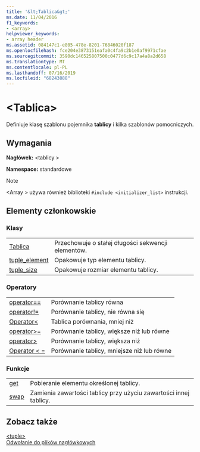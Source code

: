```yaml
---
title: '&lt;Tablica&gt;'
ms.date: 11/04/2016
f1_keywords:
- <array>
helpviewer_keywords:
- array header
ms.assetid: 084147c1-e805-478e-8201-76846020f187
ms.openlocfilehash: fce204e3873151eafa0c4fa9c2b1e0af9971cfae
ms.sourcegitcommit: 3590dc146525807500c0477d6c9c17a4a8a2d658
ms.translationtype: MT
ms.contentlocale: pl-PL
ms.lasthandoff: 07/16/2019
ms.locfileid: "68243888"
---
```

# <a name="ltarraygt"></a>&lt;Tablica&gt;

Definiuje klasę szablonu pojemnika **tablicy** i kilka szablonów pomocniczych.

## <a name="requirements"></a>Wymagania

**Nagłówek:** \<tablicy >

**Namespace:** standardowe

> [!NOTE]
> \<Array > używa również biblioteki `#include <initializer_list>` instrukcji.

## <a name="members"></a>Elementy członkowskie

### <a name="classes"></a>Klasy

|||
|-|-|
|[Tablica](../standard-library/array-class-stl.md)|Przechowuje o stałej długości sekwencji elementów.|
|[tuple_element](../standard-library/tuple-element-class-tuple.md)|Opakowuje typ elementu tablicy.|
|[tuple_size](../standard-library/tuple-size-class-tuple.md)|Opakowuje rozmiar elementu tablicy.|

### <a name="operators"></a>Operatory

|||
|-|-|
|[operator==](../standard-library/array-operators.md#op_eq_eq)|Porównanie tablicy równa|
|[operator!=](../standard-library/array-operators.md#op_neq)|Porównanie tablicy, nie równa się|
|[Operator\<](../standard-library/array-operators.md#op_lt)|Tablica porównania, mniej niż|
|[operator>=](../standard-library/array-operators.md#op_gt_eq)|Porównanie tablicy, większe niż lub równe|
|[operator>](../standard-library/array-operators.md#op_gt)|Porównanie tablicy, większa niż|
|[Operator < =](../standard-library/array-operators.md#op_lt_eq)|Porównanie tablicy, mniejsze niż lub równe|

### <a name="functions"></a>Funkcje

|||
|-|-|
|[get](../standard-library/array-functions.md#get)|Pobieranie elementu określonej tablicy.|
|[swap](../standard-library/array-functions.md#swap)|Zamienia zawartości tablicy przy użyciu zawartości innej tablicy.|

## <a name="see-also"></a>Zobacz także

[\<tuple>](../standard-library/tuple.md)<br/>
[Odwołanie do plików nagłówkowych](../standard-library/cpp-standard-library-header-files.md)<br/>
